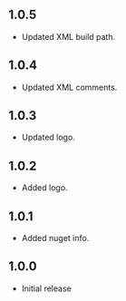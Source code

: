 ## 1.0.5
- Updated XML build path.

## 1.0.4
- Updated XML comments.

## 1.0.3
- Updated logo.

## 1.0.2
- Added logo.

## 1.0.1
- Added nuget info.

## 1.0.0
- Initial release